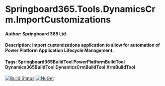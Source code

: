 # Springboard365.Tools.DynamicsCrm.ImportCustomizations

#### Author: Springboard 365 Ltd
#### Description: Import customizations application to allow for automation of Power Platform Application Lifecycle Management.
#### Tags: Springboard365BuildTool PowerPlatformBuildTool Dynamics365BuildTool DynamicsCrmBuildTool XrmBuildTool

[![Build Status](https://travis-ci.org/SpringBoard365/Springboard365.Tools.DynamicsCrm.ImportCustomizations.svg?branch=main)](https://travis-ci.org/SpringBoard365/Springboard365.ToolsDynamicsCrm.ImportCustomizations)
[![NuGet](https://img.shields.io/nuget/v/Springboard365.Tools.DynamicsCrm.ImportCustomizations.svg)](https://www.nuget.org/packages/Springboard365.Tools.DynamicsCrm.ImportCustomizations)
